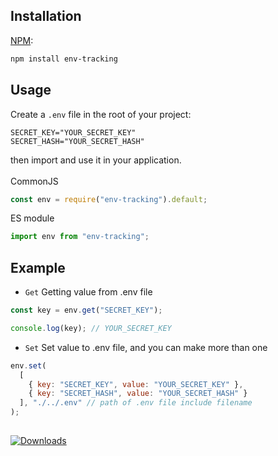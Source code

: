 ## Installation

[NPM](https://www.npmjs.com/):

```bash
npm install env-tracking
```

## Usage

Create a `.env` file in the root of your project:

```
SECRET_KEY="YOUR_SECRET_KEY"
SECRET_HASH="YOUR_SECRET_HASH"
```

then import and use it in your application.<br/><br/>
CommonJS
```javascript
const env = require("env-tracking").default;
```

ES module

```javascript
import env from "env-tracking";
```

## Example

- `Get` Getting value from .env file

```javascript
const key = env.get("SECRET_KEY");

console.log(key); // YOUR_SECRET_KEY
```

- `Set` Set value to .env file, and you can make more than one

```javascript
env.set(
  [
    { key: "SECRET_KEY", value: "YOUR_SECRET_KEY" },
    { key: "SECRET_HASH", value: "YOUR_SECRET_HASH" }
  ], "./../.env" // path of .env file include filename
);
```

##
[![Downloads](https://badgen.net/npm/dt/env-tracking)](https://www.npmjs.com/package/env-tracking)

